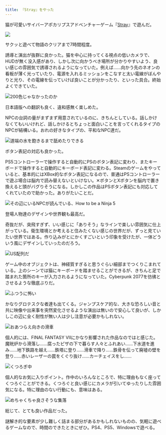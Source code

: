 ```yaml
---
title: 『Stray』をやった
---
```

猫が可愛いサイバーアポカリプスアドベンチャーゲーム『[Stray](https://store.steampowered.com/app/1332010/Stray/?l=japanese)』で遊んだ。

![](https://lh4.googleusercontent.com/XANavB4eZVVmHMwjyXwQD1rDyw00KWZZXJ95NnKxaTrgGKaw-i9lHvBB5BERWrMzdrpLu4cYrBuFSwyJ6ErzlMN0dfYAuZTEufJwrsAUSNaNCLUvcKUx3tjskUhjC38PW0jejoCCaL9ZErRcT_J3Iyxek_-dipyqVlhzE_BffqUh7EB5t7N9ZjrLMQ)

サクッと遊べて物語のクリアまで7時間程度。

誘導と演出が抜群に良かった。猫を中心に持ってくる視点の低いカメラで、HUDが無く没入感があり、しかし次に向かうべき場所が分かりやすいよう、良い感じの雰囲気で誘導されるようになっていた。例えば……向かう先のネオンの看板が薄く光っていたり、電源を入れるミッションをこなすと太い電線がぼんやりと光り、その電線を伝っていけば良いことが分かったり、といった具合。終始よくできていた。

![](https://lh3.googleusercontent.com/CC4D8noJAGpPYdiNxZ3mOQlRvnckYQ1VnKkqZjgqx-bDCo2XeZgucCJfYHP4C5-R5ysNZhc2FSc-aQm5N7DkB1S2LpbmdOqvfQ8n4aprqnMZV6cSLABkJDMbF7AwsEz9eK2oeaHPKjxA5r1pbc7IZ_0FBLQKlI5wePDvJ2goUCjfMKZG8UXIqP5dtg "200色じゃなかったのか")

日本語版への翻訳も良く、違和感無く楽しめた。

NPCの台詞の量がまずまず用意されているのに、きちんとしている。話しかけなくてもいいけれど、話しかけるとちょっと面白いことを言ってくれるタイプのNPCが結構いる。おれの好きなタイプの、平和なNPC達だ。

![](https://lh6.googleusercontent.com/_TMjdb2uWDI6GMx4B-ViCNQ0glslkvk2NRV07mtLtEyAh80NWRhthXf4-3iOM1msZy9Zsj4PwZV6RY2mtGeG56s0FIZOoPbBLCDyJczAAy6Nl1_oCWxJ2wnRX3zoACQKGjfucPzZdpqVWLeLW06JFjBJc1WpJB2Ery-zsBql7wt6XIBre059_OO8JQ "道端の水を飽きるまで舐めたりできる")

ボタン表記の対応も良かった。

PS5コントローラーで操作すると自動的にPSのボタン表記に変わり、またキーボードで操作すると自動的にキーボード表記に変わる。Steamのゲームをやっていると、基本的にはXBox的なボタン表記になるので、普通はPSコントローラーで遊ぶ場合は脳内で読み替えないといけない。✕ボタンとXボタンを脳内で置き換えると頭がバグりそうになる。しかしこの作品はPSボタン表記にも対応してくれていたので助かった。ありがたいことだ。

![](https://lh4.googleusercontent.com/LJYJHJ6xsF1jwFYUiiwJPk8kYGSiN5v2vKx3KcfFhGFK0iDhSKSl3Ct4yqVNRi-x48aa10EhjwiozYGRCY3OVASzma7rZF9PNB1P-NoPvMAIFKdjzal1J7csH8_OsOsTw594T07UxpQkyZe5xP3UYPQEFb1P1dWGB5Mt4tRiZgvj5hAOh8iCEVwcrw "その辺にいるNPCが読んでいる、How to be a Ninja 5")

登場人物達のデザインや世界観も最高だ。

奇抜だが、突飛すぎず、いい感じに「ありそう」なラインで楽しい雰囲気に仕上がっている。衛生環境とか考えると住みたくない感じの世界だが、ずっと見ていたい世界ではある。作り込みがとにかくすごいという印象を受けたが、一体どういう風にデザインしていったのだろう。

![](https://lh6.googleusercontent.com/U-MZyealAsGkgc4GsrvTYwxNqrIxWSTY2pjo_O3Dg1edQe3i4f2vw8VLUlsunV6Da_WUSfT77SrEdWxMsxn9GlnUEtoQBxloMp7cH5QIr4211tMpZoLZykozs_jilEDcXcLDRXE-p8ZPrF_XhHiqK-113RQWeYuG5bYAYQhjqNxYz6L6do2wMzspcQ "US配列だ")

ゲーム中のオブジェクトは、神経質すぎると思うぐらい細部までつくりこまれている。上のシーンでは猫にキーボードを踏ませることができるが、きちんと足で踏まれた箇所のキーが入力されるようになっていた。Cyberpunk 2077を彷彿とさせるような徹底ぶりだ。

![](https://lh6.googleusercontent.com/hwih2-IOx6-ro5v97mb79ZqNwQFqiqDn5cxAp2-PCnDQp2rjVFtnTNkPR3ABFo6wSAHQql2gAwiyWyH49AWu-kAoh8X9LSWm73jtUISBPLz2oD0jSmod_szC8fIxqd18Z8s4vi7yYZ1Evh1JcwS6WGYEPiq6m0YCLZt-8L-QLE8ZBVq7Per7Hmvi3g "ふつうに怖い")

かなりグロテスクな者達も出てくる。ジャンプスケア的な、大きな恐ろしい音と共に映像や出来事を突然変化させるような演出は無いので安心して良いが、しかしこの辺に全く耐性が無い人は少し注意が必要かもしれない。

![](https://lh5.googleusercontent.com/T9hu0yAlN4rxaOaWlSpDO3ABKv75LD9SN4lSqVkCjKm8WKaEpLyTam5hEpQ5Y-ij5xkVe3pLNfEg_9nauhuE3nM5Uc80mJ2gV-qVCpo4XzCsp90ULYuGnoH0zW0HQgSFSgnipyav-Ib4ADHSplzDJpaugX1xWvpAS9xMHmm-KXg4IOpNBGWsVEDcNQ "おあつらえ向きの滑車")

個人的には、FINAL FANTASY VIIにかなり影響された作品なのではと感じた。魔晄炉から滑落し……腐ったピザの下で暮らす人々とふれあい……下水道を進み……地下鉄路を越え……鉄塔に登り……滑車で降り……鉄骨を伝って廃墟の壁を登り……赤いレーザーの罠をくぐり抜け……カーチェイスをし……

![](https://lh6.googleusercontent.com/pqeBLwB3dwQQ03B3qs6ItetN-MJ9UisQM7d-etQLZZh15Tag4WM_XsJ4M0wx7egNEj1HHQX3PG1I1uyy4zlYvihAMvyb-EO7utGRk6Ha2m7Dpw_CAV1-CYqOu98Yy_Oys3FRdO7c8M6LZkyNxezuXx70mVN8NO4kKII0okyz9sFdQ4M9SRK42A3JrA "くつろぎ中")

個人的なお気に入りポイント。作中のいろんなところで、特に理由もなく座ってくつろぐことができる。くつろぐと良い感じにカメラが引いてゆったりした雰囲気になる。特に理由のない行動にも、意味はある。

![](https://lh3.googleusercontent.com/Ld411y6yqSZLtxp2evdVFjP4yUpZD6CON__c7YHbnK6WnVd2HunHgnGgQW93RHZCJRdipVKi0y8c8VK70a_eCiH8CRIwICCidz6th-SBq_NsUUhfmTai1gS0LzG2sn2pTSVODHcH9DeMC_FBefrbWednrdZifpmj3JsaF_h07oULU2RDTtMBuiAUPQ "めちゃくちゃ良さそうな集落")

総じて、とても良い作品だった。

謎解き的な要素が少し難しく詰まる部分があるかもしれないものの、気軽に遊べるゲームなので、時間のできたときにぜひ。PS4、PS5、Windowsで遊べる。

